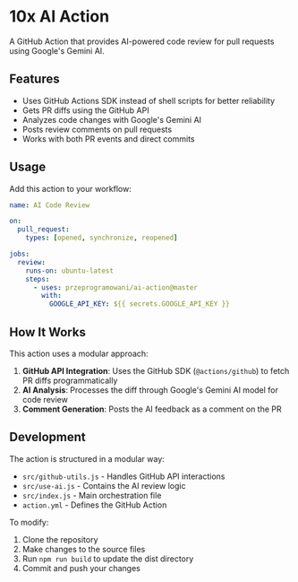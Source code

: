 # 10x AI Action

A GitHub Action that provides AI-powered code review for pull requests using Google's Gemini AI.

## Features

- Uses GitHub Actions SDK instead of shell scripts for better reliability
- Gets PR diffs using the GitHub API
- Analyzes code changes with Google's Gemini AI
- Posts review comments on pull requests
- Works with both PR events and direct commits

## Usage

Add this action to your workflow:

```yaml
name: AI Code Review

on:
  pull_request:
    types: [opened, synchronize, reopened]

jobs:
  review:
    runs-on: ubuntu-latest
    steps:
      - uses: przeprogramowani/ai-action@master
        with:
          GOOGLE_API_KEY: ${{ secrets.GOOGLE_API_KEY }}
```

## How It Works

This action uses a modular approach:

1. **GitHub API Integration**: Uses the GitHub SDK (`@actions/github`) to fetch PR diffs programmatically
2. **AI Analysis**: Processes the diff through Google's Gemini AI model for code review
3. **Comment Generation**: Posts the AI feedback as a comment on the PR

## Development

The action is structured in a modular way:

- `src/github-utils.js` - Handles GitHub API interactions
- `src/use-ai.js` - Contains the AI review logic
- `src/index.js` - Main orchestration file
- `action.yml` - Defines the GitHub Action

To modify:

1. Clone the repository
2. Make changes to the source files
3. Run `npm run build` to update the dist directory
4. Commit and push your changes
